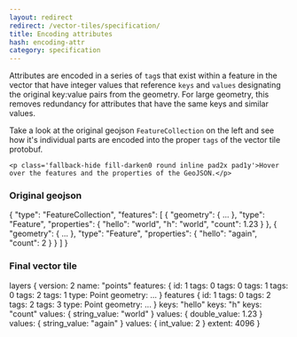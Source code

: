 ```yaml
---
layout: redirect
redirect: /vector-tiles/specification/
title: Encoding attributes
hash: encoding-attr
category: specification
---
```


Attributes are encoded in a series of `tag`s that exist within a feature in the vector that have integer values that reference `keys` and `values` designating the original key:value pairs from the geometry. For large geometry, this removes redundancy for attributes that have the same keys and similar values.

<div id="js-example-encoding" class="js-example clearfix">
  <div class="js-example-header">
    <p>Take a look at the original geojson <code>FeatureCollection</code> on the left and see how it's individual parts are encoded into the proper <code>tags</code> of the vector tile protobuf.</p>

    <p class='fallback-hide fill-darken0 round inline pad2x pad1y'>Hover over the features and the properties of the GeoJSON.</p>
  </div>

  <div class="js-example-body col12">
    <div class="col6 pad1">
      <h3>Original geojson</h3>
<div class="code">{
  "type": "FeatureCollection",
    "features": [
    <span class='feature' data-feat='1' id='thisthing'>{
  "geometry": { ... },
  "type": "Feature",
  "properties": {
    <span class='attr gj' data-attr='1' data-key='hello' data-value='world'>"hello": "world",</span>
    <span class='attr gj' data-attr='2' data-key='h' data-value='world'>"h": "world",</span>
    <span class='attr gj' data-attr='3' data-key='count' data-value='1.23'>"count": 1.23</span>
  }
},</span>
    <span class='feature' data-feat='2'>{
  "geometry": { ... },
  "type": "Feature",
  "properties": {
    <span class='attr gj' data-attr='4' data-key='hello' data-value='again'>"hello": "again",</span>
    <span class='attr gj' data-attr='5' data-key='count' data-value='2'>"count": 2</span>
  }
}</span>
  ]
}</div>

</div>
    <div class="col6 pad1">
      <h3>Final vector tile</h3>
<div class="code">layers {
  version: 2
  name: "points"
  <span class='feat' id='feat1'>features: {
  id: 1
  <span class='tagset' id='attr1'><span class='tag-key'>tags: 0</span>
<span class='tag-value'>tags: 0</span></span>
  <span class='tagset' id='attr2'><span class='tag-key'>tags: 1</span>
<span class='tag-value'>tags: 0</span></span>
  <span class='tagset' id='attr3'><span class='tag-key'>tags: 2</span>
<span class='tag-value'>tags: 1</span></span>
  type: Point
  geometry: ...
}</span>
  <span class='feat' id='feat2'>features {
  id: 1
  <span class='tagset' id='attr4'><span class='tag-key'>tags: 0</span>
<span class='tag-value'>tags: 2</span></span>
  <span class='tagset' id='attr5'><span class='tag-key'>tags: 2</span>
<span class='tag-value'>tags: 3</span></span>
  type: Point
  geometry: ...
}</span>
  <span class='key' id='key-hello'>keys: "hello"</span>
  <span class='key' id='key-h'>keys: "h"</span>
  <span class='key' id='key-count'>keys: "count"</span>
  <span class='value' id='value-world'>values: {
  string_value: "world"
}</span>
  <span class='value' id='value-1.23'>values: {
  double_value: 1.23
}</span>
  <span class='value' id='value-again'>values: {
  string_value: "again"
}</span>
  <span class='value' id='value-2'>values: {
  int_value: 2
}</span>
  extent: 4096
}</div>
      </div>
  </div>
</div>

<script>
// attr encoding example
$('.feature').on('mouseenter', featureEnter);
$('.feature').on('mouseleave', featureLeave);

function featureEnter(e) {
  var id = $(this).attr('data-feat');
  $('#feat'+id).addClass('highlight');
}
function featureLeave(e) {
  $('.feat').removeClass('highlight');
}

$('.attr').on('mouseenter', attrEnter);
$('.attr').on('mouseleave', attrLeave);
function attrEnter(e) {
  console.log($(this).attr('data-attr'));
  $('#attr'+$(this).attr('data-attr')).addClass('highlight');
  $('#key-'+$(this).attr('data-key')).addClass('highlight');
  $('#value-'+$(this).attr('data-value')).addClass('highlight');
}
function attrLeave(e) {
  $('.tagset, .key, .value').removeClass('highlight');
}
</script>